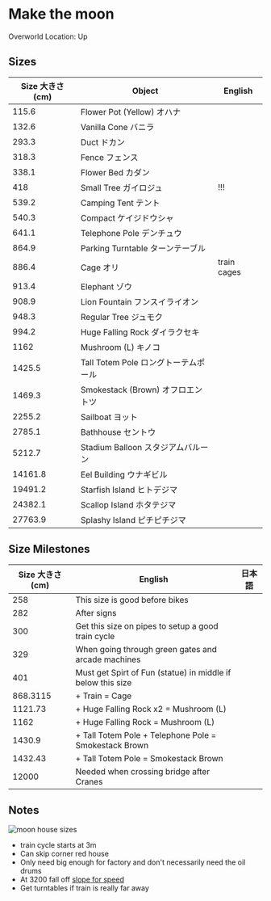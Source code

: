 # Make the moon

Overworld Location: Up

## Sizes

| Size 大きさ (cm) | Object                               | English     |
| ---------------- | ------------------------------------ | ----------- |
| 115.6            | Flower Pot (Yellow) オハナ           |             |
| 132.6            | Vanilla Cone バニラ                  |             |
| 293.3            | Duct ドカン                          |             |
| 318.3            | Fence フェンス                       |             |
| 338.1            | Flower Bed カダン                    |             |
| 418              | Small Tree ガイロジュ                | !!!         |
| 539.2            | Camping Tent テント                  |             |
| 540.3            | Compact ケイジドウシャ               |             |
| 641.1            | Telephone Pole デンチュウ            |             |
| 864.9            | Parking Turntable ターンテーブル     |             |
| 886.4            | Cage オリ                            | train cages |
| 913.4            | Elephant ゾウ                        |             |
| 908.9            | Lion Fountain フンスイライオン       |             |
| 948.3            | Regular Tree ジュモク                |             |
| 994.2            | Huge Falling Rock ダイラクセキ       |             |
| 1162             | Mushroom (L) キノコ                  |             |
| 1425.5           | Tall Totem Pole ロングトーテムポール |             |
| 1469.3           | Smokestack (Brown) オフロエントツ    |             |
| 2255.2           | Sailboat ヨット                      |             |
| 2785.1           | Bathhouse セントウ                   |             |
| 5212.7           | Stadium Balloon スタジアムバルーン   |             |
| 14161.8          | Eel Building ウナギビル              |             |
| 19491.2          | Starfish Island ヒトデジマ           |             |
| 24382.1          | Scallop Island ホタテジマ            |             |
| 27763.9          | Splashy Island ピチピチジマ          |             |

## Size Milestones

| Size 大きさ (cm) | English                                                     | 日本語 |
| ---------------- | ----------------------------------------------------------- | ------ |
| 258              | This size is good before bikes                              |        |
| 282              | After signs                                                 |        |
| 300              | Get this size on pipes to setup a good train cycle          |        |
| 329              | When going through green gates and arcade machines          |        |
| 401              | Must get Spirt of Fun (statue) in middle if below this size |        |
| 868.3115         | + Train = Cage                                              |        |
| 1121.73          | + Huge Falling Rock x2 = Mushroom (L)                       |        |
| 1162             | + Huge Falling Rock = Mushroom (L)                          |        |
| 1430.9           | + Tall Totem Pole + Telephone Pole = Smokestack Brown       |        |
| 1432.43          | + Tall Totem Pole = Smokestack Brown                        |        |
| 12000            | Needed when crossing bridge after Cranes                    |        |

## Notes

![moon house sizes](https://media.discordapp.net/attachments/232269732735221760/735598820926291978/moonhouses.png?width=999&height=510)

- train cycle starts at 3m
- Can skip corner red house
- Only need big enough for factory and don't necessarily need the oil drums
- At 3200 fall off [slope for speed](https://clips.twitch.tv/RoughPiercingChamoisSuperVinlin-bEkIhEZXIOKjk8KS)
- Get turntables if train is really far away
